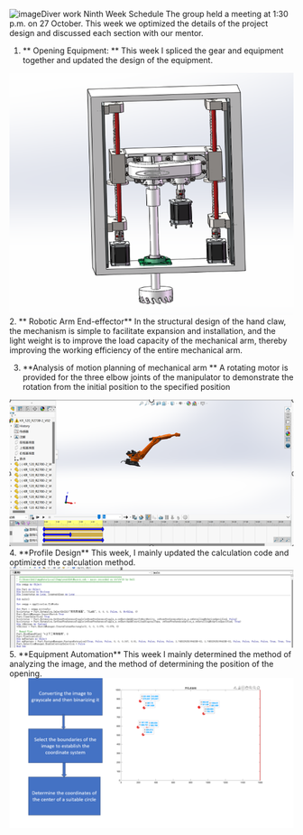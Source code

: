 ![image](https://github.com/iaoliyu/diverwork.github.io/assets/143608586/81fb500d-d8cc-442a-8bd6-4bff5282354d)Diver work
Ninth Week Schedule
The group held a meeting at 1:30 p.m. on 27 October. This week we optimized the details of the project design and discussed each section with our mentor.
1. ** Opening Equipment: ** This week I spliced the gear and equipment together and updated the design of the equipment.
<img src="src/1699176592493.png" alt="keainie" />
2. ** Robotic Arm End-effector** In the structural design of the hand claw, the mechanism is simple to facilitate expansion and installation, and the light weight is to improve the load capacity of the mechanical arm, thereby improving the working efficiency of the entire mechanical arm.

3. **Analysis of motion planning of mechanical arm ** A rotating motor is provided for the three elbow joints of the manipulator to demonstrate the rotation from the initial position to the specified position
<img src="src/1699176863887.png" alt="keainie" />
4. **Profile Design** This week, I mainly updated the calculation code and optimized the calculation method.
<img src="src/1699177504177.png" alt="keainie" />
5. **Equipment Automation**
This week I mainly determined the method of analyzing the image, and the method of determining the position of the opening.
<img src="src/1699177733685.png" alt="keainie" />
